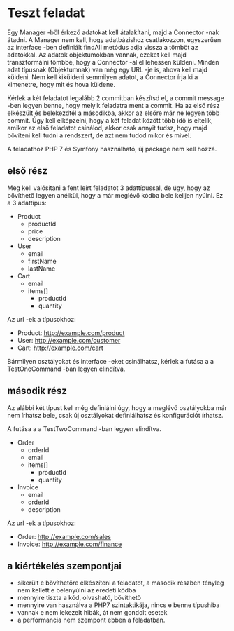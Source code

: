 # Teszt feladat

Egy Manager -ből érkező adatokat kell átalakítani, majd a Connector -nak átadni.
A Manager nem kell, hogy adatbázishoz csatlakozzon, egyszerűen 
az interface -ben definiált findAll metódus adja vissza a tömböt az adatokkal.
Az adatok objektumokban vannak, ezeket kell majd transzformálni tömbbé,
hogy a Connector -al el lehessen küldeni. Minden adat típusnak (Objektumnak) van
még egy URL -je is, ahova kell majd küldeni. Nem kell kiküldeni semmilyen adatot, a Connector
írja ki a kimenetre, hogy mit és hova küldene.

Kérlek a két feladatot legalább 2 commitban készítsd el, a commit message -ben
legyen benne, hogy melyik feladatra ment a commit. Ha az első rész elkészült és belekezdtél
a másodikba, akkor az elsőre már ne legyen több commit.
Úgy kell elképzelni, hogy a két feladat között több idő is eltelik, amikor
az első feladatot csinálod, akkor csak annyit tudsz, hogy majd bővíteni kell
tudni a rendszert, de azt nem tudod mikor és mivel.

A feladathoz PHP 7 és Symfony használható, új package nem kell hozzá. 

## első rész
Meg kell valósítani a fent leírt feladatot 3 adattípussal, de úgy, hogy az bővíthető
legyen anélkül, hogy a már meglévő kódba bele kelljen nyúlni.
Ez a 3 adattípus:
* Product
    * productId
    * price
    * description
* User
    * email
    * firstName
    * lastName
* Cart
    * email
    * items[]
        * productId
        * quantity

Az url -ek a típusokhoz:
* Product: http://example.com/product
* User: http://example.com/customer
* Cart: http://example.com/cart

Bármilyen osztályokat és interface -eket csinálhatsz, kérlek
a futása a a TestOneCommand -ban legyen elindítva.

## második rész
Az alábbi két típust kell még definiálni úgy, hogy a meglévő osztályokba már nem
írhatsz bele, csak új osztályokat definiálhatsz és konfigurációt írhatsz.

A futása a a TestTwoCommand -ban legyen elindítva.
* Order
    * orderId
    * email
    * items[]
        * productId
        * quantity
* Invoice
    * email
    * orderId
    * description

Az url -ek a típusokhoz:
* Order: http://example.com/sales
* Invoice: http://example.com/finance
    
## a kiértékelés szempontjai
* sikerült e bővíthetőre elkészíteni a feladatot, a második részben tényleg nem kellett e belenyúlni az eredeti kódba
* mennyire tiszta a kód, olvasható, bővíthető
* mennyire van használva a PHP7 szintaktikája, nincs e benne típushiba
* vannak e nem lekezelt hibák, át nem gondolt esetek
* a performancia nem szempont ebben a feladatban.